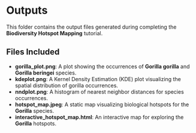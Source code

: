 # Outputs

This folder contains the output files generated during completing the **Biodiversity Hotspot Mapping** tutorial.

## Files Included
- **gorilla_plot.png**: A plot showing the occurrences of **Gorilla gorilla** and **Gorilla beringei** species.
- **kdeplot.png**: A Kernel Density Estimation (KDE) plot visualizing the spatial distribution of gorilla occurrences.
- **nndplot.png**: A histogram of nearest neighbor distances for species occurrences.
- **hotspot_map.jpeg**: A static map visualizing biological hotspots for the **Gorilla** species.
- **interactive_hotspot_map.html**: An interactive map for exploring the **Gorilla** hotspots.